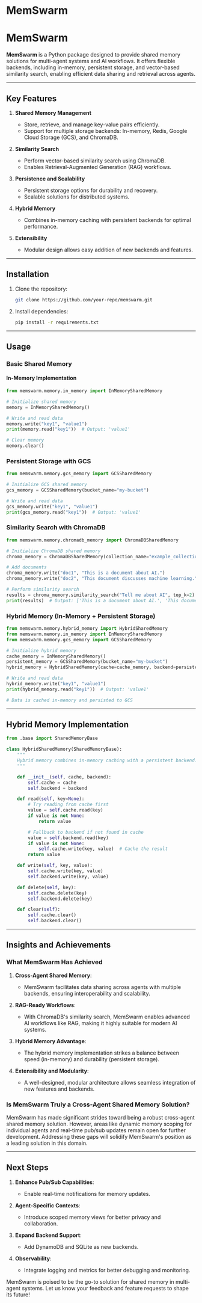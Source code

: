 # MemSwarm

# MemSwarm

**MemSwarm** is a Python package designed to provide shared memory solutions for multi-agent systems and AI workflows. It offers flexible backends, including in-memory, persistent storage, and vector-based similarity search, enabling efficient data sharing and retrieval across agents.

---

## **Key Features**

1. **Shared Memory Management**
   - Store, retrieve, and manage key-value pairs efficiently.
   - Support for multiple storage backends: In-memory, Redis, Google Cloud Storage (GCS), and ChromaDB.

2. **Similarity Search**
   - Perform vector-based similarity search using ChromaDB.
   - Enables Retrieval-Augmented Generation (RAG) workflows.

3. **Persistence and Scalability**
   - Persistent storage options for durability and recovery.
   - Scalable solutions for distributed systems.

4. **Hybrid Memory**
   - Combines in-memory caching with persistent backends for optimal performance.

5. **Extensibility**
   - Modular design allows easy addition of new backends and features.

---

## **Installation**

1. Clone the repository:
   ```bash
   git clone https://github.com/your-repo/memswarm.git
   ```

2. Install dependencies:
   ```bash
   pip install -r requirements.txt
   ```

---

## **Usage**

### **Basic Shared Memory**
#### In-Memory Implementation
```python
from memswarm.memory.in_memory import InMemorySharedMemory

# Initialize shared memory
memory = InMemorySharedMemory()

# Write and read data
memory.write("key1", "value1")
print(memory.read("key1"))  # Output: 'value1'

# Clear memory
memory.clear()
```

### **Persistent Storage with GCS**
```python
from memswarm.memory.gcs_memory import GCSSharedMemory

# Initialize GCS shared memory
gcs_memory = GCSSharedMemory(bucket_name="my-bucket")

# Write and read data
gcs_memory.write("key1", "value1")
print(gcs_memory.read("key1"))  # Output: 'value1'
```

### **Similarity Search with ChromaDB**
```python
from memswarm.memory.chromadb_memory import ChromaDBSharedMemory

# Initialize ChromaDB shared memory
chroma_memory = ChromaDBSharedMemory(collection_name="example_collection")

# Add documents
chroma_memory.write("doc1", "This is a document about AI.")
chroma_memory.write("doc2", "This document discusses machine learning.")

# Perform similarity search
results = chroma_memory.similarity_search("Tell me about AI", top_k=2)
print(results)  # Output: ['This is a document about AI.', 'This document discusses machine learning.']
```

### **Hybrid Memory (In-Memory + Persistent Storage)**
```python
from memswarm.memory.hybrid_memory import HybridSharedMemory
from memswarm.memory.in_memory import InMemorySharedMemory
from memswarm.memory.gcs_memory import GCSSharedMemory

# Initialize hybrid memory
cache_memory = InMemorySharedMemory()
persistent_memory = GCSSharedMemory(bucket_name="my-bucket")
hybrid_memory = HybridSharedMemory(cache=cache_memory, backend=persistent_memory)

# Write and read data
hybrid_memory.write("key1", "value1")
print(hybrid_memory.read("key1"))  # Output: 'value1'

# Data is cached in-memory and persisted to GCS
```

---

## **Hybrid Memory Implementation**

```python
from .base import SharedMemoryBase

class HybridSharedMemory(SharedMemoryBase):
    """
    Hybrid memory combines in-memory caching with a persistent backend.
    """

    def __init__(self, cache, backend):
        self.cache = cache
        self.backend = backend

    def read(self, key=None):
        # Try reading from cache first
        value = self.cache.read(key)
        if value is not None:
            return value

        # Fallback to backend if not found in cache
        value = self.backend.read(key)
        if value is not None:
            self.cache.write(key, value)  # Cache the result
        return value

    def write(self, key, value):
        self.cache.write(key, value)
        self.backend.write(key, value)

    def delete(self, key):
        self.cache.delete(key)
        self.backend.delete(key)

    def clear(self):
        self.cache.clear()
        self.backend.clear()
```

---

## **Insights and Achievements**

### **What MemSwarm Has Achieved**

1. **Cross-Agent Shared Memory**:
   - MemSwarm facilitates data sharing across agents with multiple backends, ensuring interoperability and scalability.

2. **RAG-Ready Workflows**:
   - With ChromaDB's similarity search, MemSwarm enables advanced AI workflows like RAG, making it highly suitable for modern AI systems.

3. **Hybrid Memory Advantage**:
   - The hybrid memory implementation strikes a balance between speed (in-memory) and durability (persistent storage).

4. **Extensibility and Modularity**:
   - A well-designed, modular architecture allows seamless integration of new features and backends.

### **Is MemSwarm Truly a Cross-Agent Shared Memory Solution?**
MemSwarm has made significant strides toward being a robust cross-agent shared memory solution. However, areas like dynamic memory scoping for individual agents and real-time pub/sub updates remain open for further development. Addressing these gaps will solidify MemSwarm's position as a leading solution in this domain.

---

## **Next Steps**

1. **Enhance Pub/Sub Capabilities**:
   - Enable real-time notifications for memory updates.

2. **Agent-Specific Contexts**:
   - Introduce scoped memory views for better privacy and collaboration.

3. **Expand Backend Support**:
   - Add DynamoDB and SQLite as new backends.

4. **Observability**:
   - Integrate logging and metrics for better debugging and monitoring.

MemSwarm is poised to be the go-to solution for shared memory in multi-agent systems. Let us know your feedback and feature requests to shape its future!

